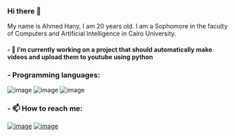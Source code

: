 ### Hi there 👋
My name is Ahmed Hany, I am 20 years old.
I am a Sophomore in the faculty of Computers and Artificial Intelligence in Cairo University.

#### - 🔭 I’m currently working on a project that should automatically make videos and upload them to youtube using python

<!-- ### - 🌱 I’m currently learning: -->
### - Programming languages:
![image](https://github.com/AhmedHanyGamal/AhmedHanyGamal/assets/102296764/d4da8fac-ce1f-4d6d-9bcc-5386255d0c42)
![image](https://github.com/AhmedHanyGamal/AhmedHanyGamal/assets/102296764/9750d7f1-ef44-48de-a059-e3fbc69b08fd)
![image](https://github.com/AhmedHanyGamal/AhmedHanyGamal/assets/102296764/e409a302-7efd-449e-9996-8f1063660f95)


### - 📫 How to reach me:
[![image](https://github.com/AhmedHanyGamal/AhmedHanyGamal/assets/102296764/896a5daf-4878-4fac-9969-20d4e11c419d)](https://www.linkedin.com/in/ahmed-hany-othman-397767228/)
[![image](https://github.com/AhmedHanyGamal/AhmedHanyGamal/assets/102296764/ef81b760-6727-4fdc-af0e-feb2354cbd56)](a7madhany2003@gmail.com)
